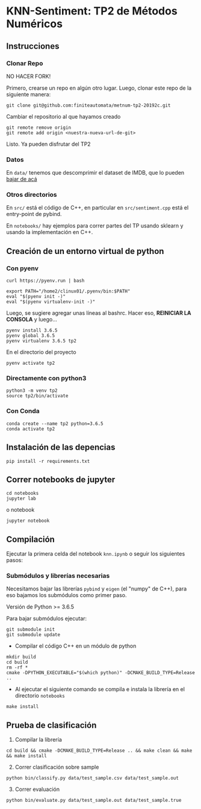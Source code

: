 # KNN-Sentiment: TP2 de Métodos Numéricos

## Instrucciones


### Clonar Repo

NO HACER FORK! 

Primero, crearse un repo en algún otro lugar. Luego, clonar este repo de la siguiente manera:

```
git clone git@github.com:finiteautomata/metnum-tp2-20192c.git
```

Cambiar el repositorio al que hayamos creado

```
git remote remove origin
git remote add origin <nuestra-nueva-url-de-git>
```

Listo. Ya pueden disfrutar del TP2

### Datos

En `data/` tenemos que descomprimir el dataset de IMDB, que lo pueden [bajar de acá](https://campus.exactas.uba.ar/pluginfile.php/143556/course/section/19842/imdb.tar.gz)

### Otros directorios

En `src/` está el código de C++, en particular en `src/sentiment.cpp` está el entry-point de pybind.

En `notebooks/` hay ejemplos para correr partes del TP usando sklearn y usando la implementación en C++.


## Creación de un entorno virtual de python

### Con pyenv

```
curl https://pyenv.run | bash
```

```
export PATH="/home2/clinux01/.pyenv/bin:$PATH"
eval "$(pyenv init -)"
eval "$(pyenv virtualenv-init -)"

```

Luego, se sugiere agregar unas líneas al bashrc. Hacer eso, **REINICIAR LA CONSOLA** y luego...

```
pyenv install 3.6.5
pyenv global 3.6.5
pyenv virtualenv 3.6.5 tp2
```

En el directorio del proyecto

```
pyenv activate tp2
```

### Directamente con python3
```
python3 -m venv tp2
source tp2/bin/activate
```

### Con Conda
```
conda create --name tp2 python=3.6.5
conda activate tp2
```

## Instalación de las depencias
```
pip install -r requirements.txt
```

## Correr notebooks de jupyter

```
cd notebooks
jupyter lab
```
o  notebook
```
jupyter notebook
```


## Compilación
Ejecutar la primera celda del notebook `knn.ipynb` o seguir los siguientes pasos:

### Submódulos y librerías necesarias
Necesitamos bajar las librerías `pybind` y `eigen` (el "numpy" de C++), para eso bajamos los submódulos como primer paso.

Versión de Python >= 3.6.5

Para bajar submódulos ejecutar:
```
git submodule init
git submodule update
```


- Compilar el código C++ en un módulo de python
```
mkdir build
cd build
rm -rf *
cmake -DPYTHON_EXECUTABLE="$(which python)" -DCMAKE_BUILD_TYPE=Release ..
```
- Al ejecutar el siguiente comando se compila e instala la librería en el directorio `notebooks`
```
make install
```

## Prueba de clasificación

1. Compilar la librería

```
cd build && cmake -DCMAKE_BUILD_TYPE=Release .. && make clean && make && make install
```

2. Correr clasificación sobre sample

```
python bin/classify.py data/test_sample.csv data/test_sample.out
```

3. Correr evaluación

```
python bin/evaluate.py data/test_sample.out data/test_sample.true
```


